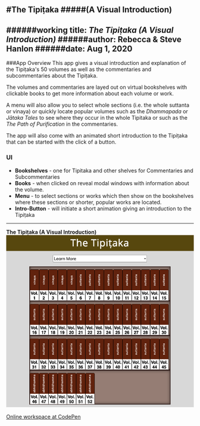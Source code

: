 #The Tipi&#7789;aka
#####(A Visual Introduction)
---
######working title: _The Tipi&#7789;aka (A Visual Introduction)_
######author: Rebecca & Steve Hanlon
######date: Aug 1, 2020
---

###App Overview
This app gives a visual introduction and explanation of the Tipi&#7789;aka's 50 volumes as well as the commentaries and subcommentaries about the Tipi&#7789;aka.  

The volumes and commentaries are layed out on virtual bookshelves with clickable books to get more information about each volume or work.  

A menu will also allow you to select whole sections (i.e. the whole suttanta or vinaya) or quickly locate popular volumes such as the _Dhammapada_ or _J&#257;taka Tales_ to see where they occur in the whole Tipitaka or such as the _The Path of Purification_ in the commentaries.

The app will also come with an animated short introduction to the Tipi&#7789;aka that can be started with the click of a button.


### UI
-  __Bookshelves__ - one for Tipitaka and other shelves for Commentaries and Subcommentaries
- __Books__ - when clicked on reveal modal windows with information about the volume.
- __Menu__ - to select sections or works which then show on the bookshelves where these sections or shorter, popular works are located.
- __Intro-Button__ - will initiate a short animation giving an introduction to the Tipi&#7789;aka

<hr /> 

**The Tipi&#7789;aka (A Visual Introduction)** 
![The Tipi&#7789;aka](images/ui_sketches/tipitaka_ui_sample1.png)



[Online workspace at CodePen](https://codepen.io/SixStringsCoder/pen/6887a6d9c1d9a4978ef70ad80586d343)
